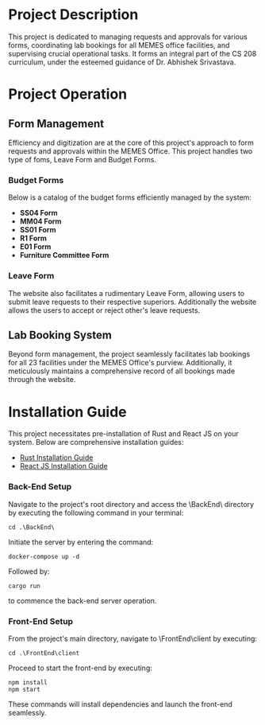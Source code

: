 # Project Description

This project is dedicated to managing requests and approvals for various forms, coordinating lab bookings for all MEMES office facilities, and supervising crucial operational tasks. It forms an integral part of the CS 208 curriculum, under the esteemed guidance of Dr. Abhishek Srivastava.

# Project Operation

## Form Management

Efficiency and digitization are at the core of this project's approach to form requests and approvals within the MEMES Office. This project handles two type of foms, Leave Form and Budget Forms.

### Budget Forms

Below is a catalog of the budget forms efficiently managed by the system:

- **SS04 Form**
- **MM04 Form**
- **SS01 Form**
- **R1 Form**
- **E01 Form**
- **Furniture Committee Form**

### Leave Form

The website also facilitates a rudimentary Leave Form, allowing users to submit leave requests to their respective superiors. Additionally the website allows the users to accept or reject other's leave requests.

## Lab Booking System

Beyond form management, the project seamlessly facilitates lab bookings for all 23 facilities under the MEMES Office's purview. Additionally, it meticulously maintains a comprehensive record of all bookings made through the website.

# Installation Guide

This project necessitates pre-installation of Rust and React JS on your system. Below are comprehensive installation guides:

- [Rust Installation Guide](https://doc.rust-lang.org/book/ch01-01-installation.html)
- [React JS Installation Guide](https://react.dev/learn/installation)

### Back-End Setup

Navigate to the project's root directory and access the \BackEnd\ directory by executing the following command in your terminal:

    cd .\BackEnd\

Initiate the server by entering the command:

    docker-compose up -d

Followed by:

    cargo run

to commence the back-end server operation.

### Front-End Setup

From the project's main directory, navigate to \FrontEnd\client by executing:

    cd .\FrontEnd\client

Proceed to start the front-end by executing:

    npm install
    npm start

These commands will install dependencies and launch the front-end seamlessly.
